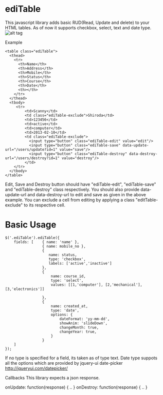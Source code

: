 ediTable
========

This javascript library adds basic RUD(Read, Update and delete) to your HTML tables. As of now it supports checkbox, select, text and date type.
![alt tag](https://raw.github.com/scane/ediTable/master/docs/demo-image.png)

Example

    <table class="ediTable">
      <thead>
        <tr>
          <th>Name</th>
          <th>Address</th>
          <th>Mobile</th>
          <th>Status</th>
          <th>Course</th>
          <th>Date</th>
          <th></th>
        </tr>
      </thead>
      <tbody>
         <tr>
             <td>Scanny</td>
             <td class="ediTable-exclude">Shiroda</td>
             <td>123456</td>
             <td>active</td>
             <td>computer</td>
             <td>2013-02-10</td>
             <td class="ediTable-exclude">
               <input type="button" class="ediTable-edit" value="edit"/>
               <input type="button" class="ediTable-save" data-update-url="/users/update?id=1" value="save"/>
               <input type="button" class="ediTable-destroy" data-destroy-url="/users/destroy?id=1" value="destroy"/>
             </td>
        </tr>
      </tbody>
    </table>

Edit, Save and Destroy button should have "ediTable-edit", "ediTable-save" and "ediTable-destroy" class respectively. You should also provide data-update-url and data-destroy-url to edit and save as given in the above example. You can exclude a cell from editing by applying a class "editTable-exclude" to its respective cell.

Basic Usage
===========

    $('.ediTable').ediTable({
        fields: [    { name: 'name' },
                     { name: mobile_no },
                     {
                        name: status,
                        type: 'checkbox',
                        labels: ['active','inactive']
                     },
                     {
                         name: course_id,
                         type: 'select',
                         values: [[1,'computer'], [2,'mechanical'],[3,'electronics']]

                     },
                     {
                         name: created_at,
                         type: 'date',
                         options: {
                             dateFormat: 'yy-mm-dd',
                             showAnim: 'slideDown',
                             changeMonth: true,
                             changeYear: true, 
                         }
                     }
        ]
    }); 

If no type is specified for a field, its taken as of type text. Date type suppots all the options which are provided by jquery-ui date-picker http://jqueryui.com/datepicker/

Callbacks
This library expects a json response.

onUpdate: function(response) { .. }
onDestroy: function(response) { .. }

 
